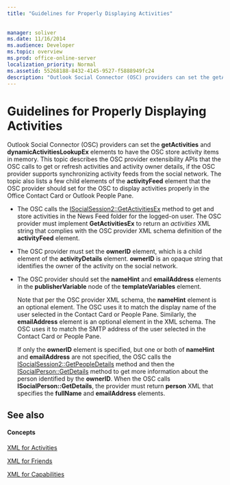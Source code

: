```yaml
---
title: "Guidelines for Properly Displaying Activities"
 
 
manager: soliver
ms.date: 11/16/2014
ms.audience: Developer
ms.topic: overview
ms.prod: office-online-server
localization_priority: Normal
ms.assetid: 55268188-8432-4145-9527-f5888949fc24
description: "Outlook Social Connector (OSC) providers can set the getActivities and dynamicActivitiesLookupEx elements to have the OSC store activity items in memory. This topic describes the OSC provider extensibility APIs that the OSC calls to get or refresh activities and activity owner details, if the OSC provider supports synchronizing activity feeds from the social network. The topic also lists a few child elements of the activityFeed element that the OSC provider should set for the OSC to display activities properly in the Office Contact Card or Outlook People Pane."
---
```


# Guidelines for Properly Displaying Activities

Outlook Social Connector (OSC) providers can set the **getActivities** and **dynamicActivitiesLookupEx** elements to have the OSC store activity items in memory. This topic describes the OSC provider extensibility APIs that the OSC calls to get or refresh activities and activity owner details, if the OSC provider supports synchronizing activity feeds from the social network. The topic also lists a few child elements of the **activityFeed** element that the OSC provider should set for the OSC to display activities properly in the Office Contact Card or Outlook People Pane. 
  
- The OSC calls the [ISocialSession2::GetActivitiesEx](isocialsession2-getactivitiesex.md) method to get and store activities in the News Feed folder for the logged-on user. The OSC provider must implement **GetActivitiesEx** to return an  _activities_ XML string that complies with the OSC provider XML schema definition of the **activityFeed** element. 
    
- The OSC provider must set the **ownerID** element, which is a child element of the **activityDetails** element. **ownerID** is an opaque string that identifies the owner of the activity on the social network. 
    
- The OSC provider should set the **nameHint** and **emailAddress** elements in the **publisherVariable** node of the **templateVariables** element. 
    
    Note that per the OSC provider XML schema, the **nameHint** element is an optional element. The OSC uses it to match the display name of the user selected in the Contact Card or People Pane. Similarly, the **emailAddress** element is an optional element in the XML schema. The OSC uses it to match the SMTP address of the user selected in the Contact Card or People Pane. 
    
    If only the **ownerID** element is specified, but one or both of **nameHint** and **emailAddress** are not specified, the OSC calls the [ISocialSession2::GetPeopleDetails](isocialsession2-getpeopledetails.md) method and then the [ISocialPerson::GetDetails](isocialperson-getdetails.md) method to get more information about the person identified by the **ownerID**. When the OSC calls **ISocialPerson::GetDetails**, the provider must return **person** XML that specifies the **fullName** and **emailAddress** elements. 
    
## See also

#### Concepts

[XML for Activities](xml-for-activities.md)
  
[XML for Friends](xml-for-friends.md)
  
[XML for Capabilities](xml-for-capabilities.md)

